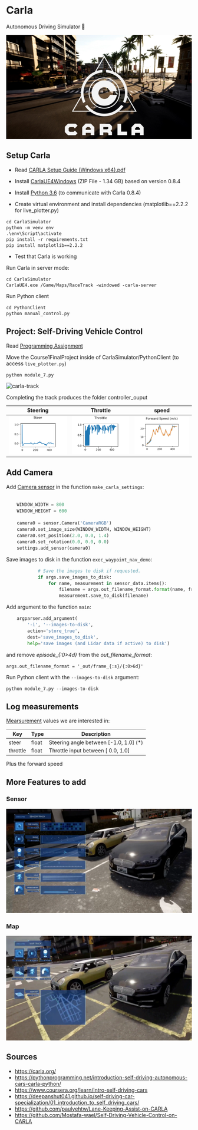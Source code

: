 # Carla 

Autonomous Driving Simulator 🚗

[![CARLA Video](img/video_thumbnail_0910.jpg)](https://www.youtube.com/watch?v=7jej46ALVRE)


## Setup Carla

- Read [CARLA Setup Guide (Windows x64).pdf](https://d3c33hcgiwev3.cloudfront.net/IFfxQie8Eem9HA6xGGaRfg_20f6060027bc11e98ed3dfcfdba7c72b_CARLA-Setup-Guide-_Windows-x64_.pdf?Expires=1634342400&Signature=O7-bO5nGH1Ud2k2SMjX~YzuVO0dHQdeIjswRtRqLAHx9G~uYOSPzQVF4E6q6G7oBk232kNPKKuVT76SfURnvc-1Bd-dQdMfMF158LZdWHWFlo9L8PJ~nDSLNWF~hLtUD2WN-PnUFJcO4kKnYb4FKX4sxyme1y8VrRN1BkRGQkKs_&Key-Pair-Id=APKAJLTNE6QMUY6HBC5A)

- Install 
[CarlaUE4Windows](https://d3c33hcgiwev3.cloudfront.net/uuTN7y7rEemnrA4AsaAhFA_bbb340f02eeb11e9a59e73356fd63643_CarlaUE4Windows.zip?Expires=1634342400&Signature=N~xsY2z4th4BiAskN6GUdxxTF~m5CK-mFXpWkOxPm1naqq5O5DZ01KPohMdcp4rGEfTxO~hqHnWe9rXmKLz9PxGTinaRLmg4-tyPf9RWvLThDLp-Dm1aUOLcJx46w4YMgqg4u~NbIBpxbN~hQV1P8kr0sTbiYhvdC538skN1n4Y_&Key-Pair-Id=APKAJLTNE6QMUY6HBC5A) (ZIP File - 1.34 GB) based on version 0.8.4

- Install [Python 3.6](https://www.python.org/downloads/release/python-360/) (to communicate with Carla 0.8.4)


- Create virtual environment and install dependencies (matplotlib==2.2.2 for live_plotter.py)
```
cd CarlaSimulator
python -m venv env
.\env\Script\activate
pip install -r requirements.txt
pip install matplotlib==2.2.2
```

- Test that Carla is working


Run Carla in server mode:
```
cd CarlaSimulator
CarlaUE4.exe /Game/Maps/RaceTrack -windowed -carla-server
```

Run Python client

```
cd PythonClient
python manual_control.py
```



## Project: Self-Driving Vehicle Control


Read [Programming Assignment](coursera/README.md)

Move the Course1FinalProject inside of CarlaSimulator/PythonClient
(to access `live_plotter.py`)
```
python module_7.py
```
![carla-track](https://deepanshut041.github.io/self-driving-car-specialization/01_introduction_to_self_driving_cars/media/cover.gif)

Completing the track produces the folder controller_ouput

| Steering | Throttle | speed |
| -------- | -------- | ----- |
|![](Course1FinalProject/controller_output/steer_output.png) | ![](Course1FinalProject/controller_output/throttle_output.png) | ![](Course1FinalProject/controller_output/forward_speed.png)

## Add Camera

Add [Camera sensor](https://carla.readthedocs.io/en/stable/cameras_and_sensors/) in the function `make_carla_settings`:

```python
        
    WINDOW_WIDTH = 800
    WINDOW_HEIGHT = 600

    camera0 = sensor.Camera('CameraRGB')
    camera0.set_image_size(WINDOW_WIDTH, WINDOW_HEIGHT)
    camera0.set_position(2.0, 0.0, 1.4)
    camera0.set_rotation(0.0, 0.0, 0.0)
    settings.add_sensor(camera0)
```
Save images to disk in the function `exec_waypoint_nav_demo`:

```python
            # Save the images to disk if requested.
            if args.save_images_to_disk:
                for name, measurement in sensor_data.items():
                    filename = args.out_filename_format.format(name, frame)
                    measurement.save_to_disk(filename)
```
Add argument to the function `main`:
```python
    argparser.add_argument(
        '-i', '--images-to-disk',
        action='store_true',
        dest='save_images_to_disk',
        help='save images (and Lidar data if active) to disk')
```
and remove *episode_{:0>4d}* from the *out_filename_format*:
```
args.out_filename_format = '_out/frame_{:s}/{:0>6d}'
```

Run Python client with the `--images-to-disk` argument:
```
python module_7.py --images-to-disk
```

## Log measurements

[Mearsurement](https://carla.readthedocs.io/en/stable/measurements/) values we are interested in:

<table class="docutils">
<thead>
<tr>
<th>Key</th>
<th>Type</th>
<th>Description</th>
</tr>
</thead>
<tbody>
<tr>
<td>steer</td>
<td>float</td>
<td>Steering angle between [-1.0, 1.0] (*)</td>
</tr>
<tr>
<td>throttle</td>
<td>float</td>
<td>Throttle input between [ 0.0, 1.0]</td>
</tr>
<!-- <tr>
<td>brake</td>
<td>float</td>
<td>Brake input between [ 0.0, 1.0]</td>
</tr>
<tr>
<td>hand_brake</td>
<td>bool</td>
<td>Whether the hand-brake is engaged</td>
</tr>
<tr>
<td>reverse</td>
<td>bool</td>
<td>Whether the vehicle is in reverse gear</td>
</tr> -->
</tbody>
</table>

Plus the forward speed

## More Features to add

### Sensor
  

![image_0.png](img/image_0.png)


  
### Map


![image_1.png](img/image_1.png)


## Sources

* https://carla.org/
* https://pythonprogramming.net/introduction-self-driving-autonomous-cars-carla-python/
* https://www.coursera.org/learn/intro-self-driving-cars
* https://deepanshut041.github.io/self-driving-car-specialization/01_introduction_to_self_driving_cars/
* https://github.com/paulyehtw/Lane-Keeping-Assist-on-CARLA
* https://github.com/Mostafa-wael/Self-Driving-Vehicle-Control-on-CARLA